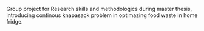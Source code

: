 
Group project for Research skills and methodologics during master thesis, introducing continous knapasack problem in optimazing food waste in home fridge.
